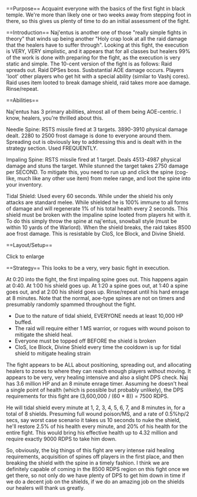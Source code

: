 ==Purpose==
Acquaint everyone with the basics of the first fight in black temple. We're more than likely one or two weeks away from stepping foot in there, so this gives us plenty of time to do an initial assessment of the fight.

==Introduction==
Naj'entus is another one of those "really simple fights in theory" that winds up being another "Holy crap look at all the raid damage that the healers have to suffer through". Looking at this fight, the execution is VERY, VERY simplistic, and it appears that for all classes but healers 99% of the work is done with preparing for the fight, as the execution is very static and simple. The 10-cent version of the fight is as follows: Raid spreads out. Raid DPSes boss. Susbstantial AOE damage occurs. Players 'loot' other players who get hit with a special ability (similar to Vashj cores). Raid uses item looted to break damage shield, raid takes more aoe damage. Rinse/repeat.

==Abilities==

Naj'entus has 3 primary abilities, almost all of them being AOE-centric. I know, healers, you're thrilled about this.

Needle Spine: RSTS missile fired at 3 targets. 3890-3910 physical damage dealt. 2280 to 2500 frost damage is done to everyone around them. Spreading out is obviously key to addressing this and is dealt with in the strategy section. Used FREQUENTLY.

Impaling Spine: RSTS missile fired at 1 target. Deals 4513-4987 physical damage and stuns the target. While stunned the target takes 2750 damage per SECOND. To mitigate this, you need to run up and click the spine (cog-like, much like any other use item) from melee range, and loot the spine into your inventory.

Tidal Shield: Used every 60 seconds. While under the shield his only attacks are standard melee. While shielded he is 100% immune to all forms of damage and will regenerate 1% of his total health every 2 seconds. This shield must be broken with the impaline spine looted from players hit with it. To do this simply throw the spine at naj'entus, snowball style (must be within 10 yards of the Warlord). When the shield breaks, the raid takes 8500 aoe frost damage. This is resistable by CloS, Ice Block, and Divine Shield.

==Layout/Setup==


Click to enlarge


==Strategy==
This looks to be a very, very basic fight in execution. 

At 0:20 into the fight, the first impaling spine goes out. This happens again at 0:40. At 1:00 his shield goes up. At 1:20 a spine goes out, at 1:40 a spine goes out, and at 2:00 his shield goes up. Rinse/repeat until his hard enrage at 8 minutes. Note that the normal, aoe-type spines are not on timers and presumably randomly spammed throughout the fight.

- Due to the nature of tidal shield, EVERYONE needs at least 10,000 HP buffed.
- The raid will require either 1 MS warrior, or rogues with wound poison to mitigate the shield heal.
- Everyone must be topped off BEFORE the shield is broken
- CloS, Ice Block, Divine Shield every time the cooldown is up for tidal shield to mitigate healing strain

The fight appears to be ALL about positioning, spreading out, and allocating healers to zones to where they can reach enough players without moving. It appears to be very, very healing intensive and also a slight DPS check. Naj has 3.6 million HP and an 8 minute enrage timer. Assuming he doesn't heal a single point of health (which is possible but probably unlikely), the DPS requirements for this fight are (3,600,000 / (60 * 8)) = 7500 RDPS.

He will tidal shield every minute at 1, 2, 3, 4, 5, 6, 7, and 8 minutes in, for a total of 8 shields. Presuming full wound poison/MS, and a rate of 0.5%hp/2 secs, say worst case scenario it takes us 10 seconds to nuke the shield, he'll restore 2.5% of his health every minute, and 20% of his health for the entire fight. This would bring his effective health up to 4.32 million and require exactly 9000 RDPS to take him down. 

So, obviously, the big things of this fight are very intense raid healing requirements, acquisition of spines off players in the first place, and then breaking the shield with the spine in a timely fashion. I think we are definitely capable of coming in the 8500 RDPS region on this fight once we get there, so not only do we have plenty of DPS to get him down in time if we do a decent job on the shields, if we do an amazing job on the shields our healers will thank us greatly.